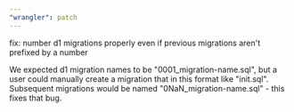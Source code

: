 ```yaml
---
"wrangler": patch
---
```


fix: number d1 migrations properly even if previous migrations aren't prefixed by a number

We expected d1 migration names to be "0001_migration-name.sql", but a user could manually create a migration that in this format like "init.sql". Subsequent migrations would be named "0NaN_migration-name.sql" - this fixes that bug.
